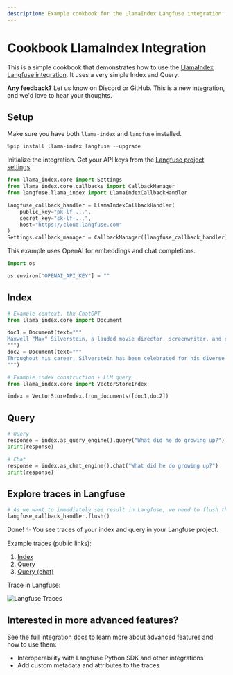 ```yaml
---
description: Example cookbook for the LlamaIndex Langfuse integration.
---
```


# Cookbook LlamaIndex Integration

This is a simple cookbook that demonstrates how to use the [LlamaIndex Langfuse integration](https://langfuse.com/docs/integrations/llama-index/get-started). It uses a very simple Index and Query.

**Any feedback?** Let us know on Discord or GitHub. This is a new integration, and we'd love to hear your thoughts.

## Setup

Make sure you have both `llama-index` and `langfuse` installed.

```python
%pip install llama-index langfuse --upgrade
```

Initialize the integration. Get your API keys from the [Langfuse project settings](https://cloud.langfuse.com).

```python
from llama_index.core import Settings
from llama_index.core.callbacks import CallbackManager
from langfuse.llama_index import LlamaIndexCallbackHandler

langfuse_callback_handler = LlamaIndexCallbackHandler(
    public_key="pk-lf-...",
    secret_key="sk-lf-...",
    host="https://cloud.langfuse.com"
)
Settings.callback_manager = CallbackManager([langfuse_callback_handler])
```

This example uses OpenAI for embeddings and chat completions.

```python
import os

os.environ["OPENAI_API_KEY"] = ""
```

## Index

```python
# Example context, thx ChatGPT
from llama_index.core import Document

doc1 = Document(text="""
Maxwell "Max" Silverstein, a lauded movie director, screenwriter, and producer, was born on October 25, 1978, in Boston, Massachusetts. A film enthusiast from a young age, his journey began with home movies shot on a Super 8 camera. His passion led him to the University of Southern California (USC), majoring in Film Production. Eventually, he started his career as an assistant director at Paramount Pictures. Silverstein's directorial debut, “Doors Unseen,” a psychological thriller, earned him recognition at the Sundance Film Festival and marked the beginning of a successful directing career.
""")
doc2 = Document(text="""
Throughout his career, Silverstein has been celebrated for his diverse range of filmography and unique narrative technique. He masterfully blends suspense, human emotion, and subtle humor in his storylines. Among his notable works are "Fleeting Echoes," "Halcyon Dusk," and the Academy Award-winning sci-fi epic, "Event Horizon's Brink." His contribution to cinema revolves around examining human nature, the complexity of relationships, and probing reality and perception. Off-camera, he is a dedicated philanthropist living in Los Angeles with his wife and two children.
""")
```

```python
# Example index construction + LLM query
from llama_index.core import VectorStoreIndex

index = VectorStoreIndex.from_documents([doc1,doc2])
```

## Query

```python
# Query
response = index.as_query_engine().query("What did he do growing up?")
print(response)
```

```python
# Chat
response = index.as_chat_engine().chat("What did he do growing up?")
print(response)
```

## Explore traces in Langfuse

```python
# As we want to immediately see result in Langfuse, we need to flush the callback handler
langfuse_callback_handler.flush()
```

Done! ✨ You see traces of your index and query in your Langfuse project.

Example traces (public links):

1. [Index](https://cloud.langfuse.com/project/clsuh9o2y0000mbztvdptt1mh/traces/5268a183-b47b-4797-8ba7-fcaff0e26438)
2. [Query](https://cloud.langfuse.com/project/clsuh9o2y0000mbztvdptt1mh/traces/d84d38b5-1dbc-47ce-bcad-893e1a39aefa)
3. [Query (chat)](https://cloud.langfuse.com/project/clsuh9o2y0000mbztvdptt1mh/traces/7101af0c-5716-448e-8a80-a02a04f70ccb)

Trace in Langfuse:

![Langfuse Traces](https://static.langfuse.com/llamaindex-langfuse-docs.gif)

## Interested in more advanced features?

See the full [integration docs](https://langfuse.com/docs/integrations/llama-index/get-started) to learn more about advanced features and how to use them:

- Interoperability with Langfuse Python SDK and other integrations
- Add custom metadata and attributes to the traces
